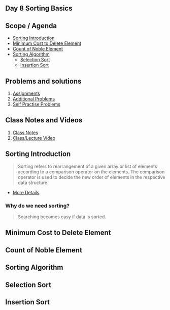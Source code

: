 ## Day 8 Sorting Basics

## Scope / Agenda
- [Sorting Introduction](#sorting-introduction)
- [Minimum Cost to Delete Element](#minimum-cost-to-delete-element)
- [Count of Noble Element](#count-of-noble-element)
- [Sorting Algorithm](#sorting-algorithm)
	- [Selection Sort](#selection-sort)
	- [Insertion Sort](#insertion-sort)
  

## Problems and solutions

1. [Assignments]()
2. [Additional Problems]()
3. [Self Practise Problems]()

## Class Notes and Videos

1. [Class Notes](../../class_Notes/DSA%20Intermediate%20Notes/8%20Sorting%20Basics(8-09-23).pdf)
2. [Class/Lecture Video](https://youtu.be/GhkIq52gtMI)


## Sorting Introduction
> Sorting refers to rearrangement of a given array or list of elements according to a comparison operator on the elements. The comparison operator is used to decide the new order of elements in the respective data structure.
* [More Details](https://www.geeksforgeeks.org/introduction-to-sorting-algorithm/)

### Why do we need sorting?
> Searching becomes easy if data is sorted.
## Minimum Cost to Delete Element
## Count of Noble Element
## Sorting Algorithm
## Selection Sort
## Insertion Sort